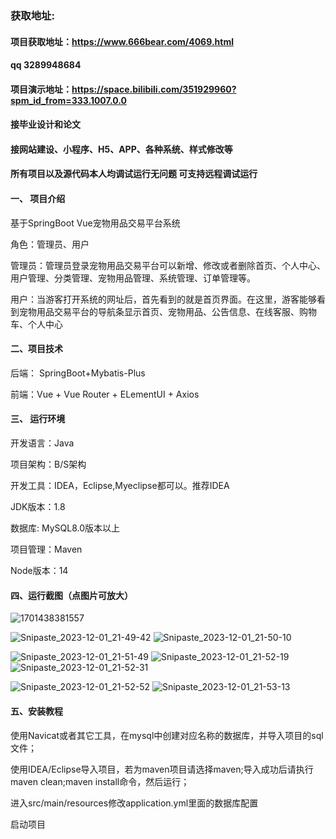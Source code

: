 ### 获取地址:
#### 项目获取地址：https://www.666bear.com/4069.html
#### qq 3289948684
#### 项目演示地址：https://space.bilibili.com/351929960?spm_id_from=333.1007.0.0
#### 接毕业设计和论文
#### 接网站建设、小程序、H5、APP、各种系统、样式修改等

#### 所有项目以及源代码本人均调试运行无问题 可支持远程调试运行

#### 一、 项目介绍
基于SpringBoot Vue宠物用品交易平台系统

角色：管理员、用户

管理员：管理员登录宠物用品交易平台可以新增、修改或者删除首页、个人中心、用户管理、分类管理、宠物用品管理、系统管理、订单管理等。

用户：当游客打开系统的网址后，首先看到的就是首页界面。在这里，游客能够看到宠物用品交易平台的导航条显示首页、宠物用品、公告信息、在线客服、购物车、个人中心
#### 二、项目技术
后端： SpringBoot+Mybatis-Plus

前端：Vue + Vue Router + ELementUI + Axios

#### 三、 运行环境
开发语言：Java

项目架构：B/S架构

开发工具：IDEA，Eclipse,Myeclipse都可以。推荐IDEA

JDK版本：1.8

数据库: MySQL8.0版本以上

项目管理：Maven

Node版本：14
#### 四、运行截图（点图片可放大）
![1701438381557](https://github.com/666bears/petmall/assets/143094776/4445c9db-12cf-4af0-993b-b036a956674c)


![Snipaste_2023-12-01_21-49-42](https://github.com/666bears/petmall/assets/143094776/03e9c64a-da8f-42d7-90b0-ba6a08bfd328)
![Snipaste_2023-12-01_21-50-10](https://github.com/666bears/petmall/assets/143094776/35bab5df-19f5-4985-a60e-75be29abf849)

![Snipaste_2023-12-01_21-51-49](https://github.com/666bears/petmall/assets/143094776/95ae5f1a-1c29-4e87-9bea-5528ae0ec9b0)
![Snipaste_2023-12-01_21-52-19](https://github.com/666bears/petmall/assets/143094776/e33a44f5-5cff-4de8-95cb-85663f366f5f)
![Snipaste_2023-12-01_21-52-31](https://github.com/666bears/petmall/assets/143094776/7d632640-1444-4879-869a-1fbdaff60ba8)

![Snipaste_2023-12-01_21-52-52](https://github.com/666bears/petmall/assets/143094776/770cf433-ac73-4c53-8995-371d7515c70f)
![Snipaste_2023-12-01_21-53-13](https://github.com/666bears/petmall/assets/143094776/91a9f4bb-1309-4851-91ac-1381b8b374f1)

#### 五、安装教程
使用Navicat或者其它工具，在mysql中创建对应名称的数据库，并导入项目的sql文件；

使用IDEA/Eclipse导入项目，若为maven项目请选择maven;导入成功后请执行maven clean;maven install命令，然后运行；

进入src/main/resources修改application.yml里面的数据库配置

启动项目





